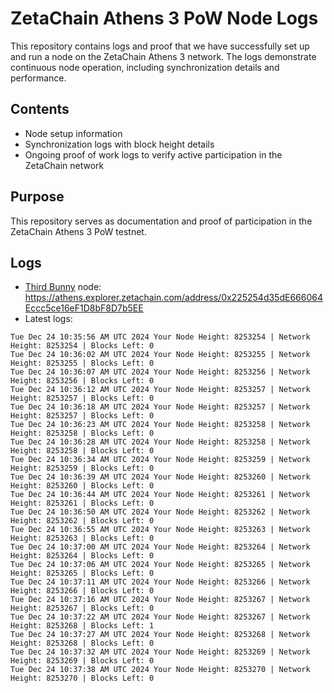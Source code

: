 # ZetaChain Athens 3 PoW Node Logs
This repository contains logs and proof that we have successfully set up and run a node on the ZetaChain Athens 3 network. The logs demonstrate continuous node operation, including synchronization details and performance.

## Contents
- Node setup information
- Synchronization logs with block height details
- Ongoing proof of work logs to verify active participation in the ZetaChain network

## Purpose
This repository serves as documentation and proof of participation in the ZetaChain Athens 3 PoW testnet.

## Logs

- [Third Bunny](https://thirdbunny.xyz/) node: https://athens.explorer.zetachain.com/address/0x225254d35dE666064Eccc5ce16eF1D8bF8D7b5EE
- Latest logs:
```
Tue Dec 24 10:35:56 AM UTC 2024 Your Node Height: 8253254 | Network Height: 8253254 | Blocks Left: 0
Tue Dec 24 10:36:02 AM UTC 2024 Your Node Height: 8253255 | Network Height: 8253255 | Blocks Left: 0
Tue Dec 24 10:36:07 AM UTC 2024 Your Node Height: 8253256 | Network Height: 8253256 | Blocks Left: 0
Tue Dec 24 10:36:12 AM UTC 2024 Your Node Height: 8253257 | Network Height: 8253257 | Blocks Left: 0
Tue Dec 24 10:36:18 AM UTC 2024 Your Node Height: 8253257 | Network Height: 8253257 | Blocks Left: 0
Tue Dec 24 10:36:23 AM UTC 2024 Your Node Height: 8253258 | Network Height: 8253258 | Blocks Left: 0
Tue Dec 24 10:36:28 AM UTC 2024 Your Node Height: 8253258 | Network Height: 8253258 | Blocks Left: 0
Tue Dec 24 10:36:34 AM UTC 2024 Your Node Height: 8253259 | Network Height: 8253259 | Blocks Left: 0
Tue Dec 24 10:36:39 AM UTC 2024 Your Node Height: 8253260 | Network Height: 8253260 | Blocks Left: 0
Tue Dec 24 10:36:44 AM UTC 2024 Your Node Height: 8253261 | Network Height: 8253261 | Blocks Left: 0
Tue Dec 24 10:36:50 AM UTC 2024 Your Node Height: 8253262 | Network Height: 8253262 | Blocks Left: 0
Tue Dec 24 10:36:55 AM UTC 2024 Your Node Height: 8253263 | Network Height: 8253263 | Blocks Left: 0
Tue Dec 24 10:37:00 AM UTC 2024 Your Node Height: 8253264 | Network Height: 8253264 | Blocks Left: 0
Tue Dec 24 10:37:06 AM UTC 2024 Your Node Height: 8253265 | Network Height: 8253265 | Blocks Left: 0
Tue Dec 24 10:37:11 AM UTC 2024 Your Node Height: 8253266 | Network Height: 8253266 | Blocks Left: 0
Tue Dec 24 10:37:16 AM UTC 2024 Your Node Height: 8253267 | Network Height: 8253267 | Blocks Left: 0
Tue Dec 24 10:37:22 AM UTC 2024 Your Node Height: 8253267 | Network Height: 8253268 | Blocks Left: 1
Tue Dec 24 10:37:27 AM UTC 2024 Your Node Height: 8253268 | Network Height: 8253268 | Blocks Left: 0
Tue Dec 24 10:37:32 AM UTC 2024 Your Node Height: 8253269 | Network Height: 8253269 | Blocks Left: 0
Tue Dec 24 10:37:38 AM UTC 2024 Your Node Height: 8253270 | Network Height: 8253270 | Blocks Left: 0
```
